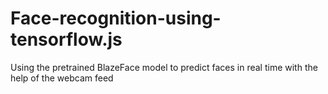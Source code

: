 # Face-recognition-using-tensorflow.js
Using the pretrained BlazeFace model to predict faces in real time with the help of the webcam feed
